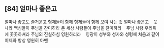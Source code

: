 ## [84] 얼마나 좋은고

얼마나 좋고도 즐거운고 형제들이 함께 형제들이 함께 모여 사는 것 얼마나 좋은고   
뭇 나라 백성들아 주님을 찬미하라 온 세상 사람들아 주님을 찬미하라   
주님 사랑 우리위에 꿋꿋하셔라 주님의 진실하심 영원하리라   
영광이 성부와 성자와 성령께 처음과 같이 이제와 항상 영원히 아멘
